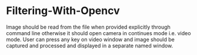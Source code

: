 # Filtering-With-Opencv

Image should be read from the file when provided explicitly through command line otherwise it should open camera in continues mode i.e. video mode. User can press any key on video window and image should be captured and processed and displayed in a separate named window.
